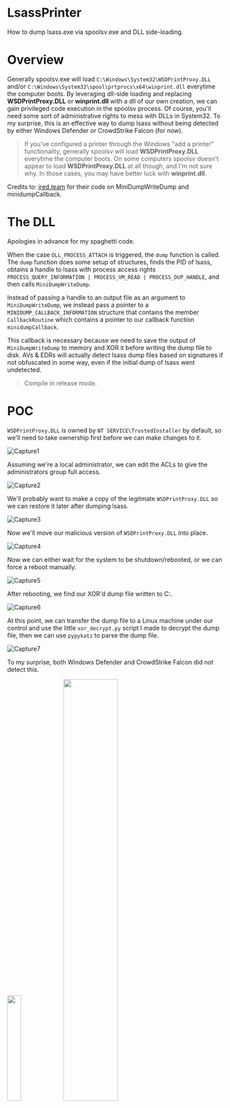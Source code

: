 # LsassPrinter
How to dump lsass.exe via spoolsv.exe and DLL side-loading.
# Overview
Generally spoolsv.exe will load ``C:\Windows\System32\WSDPrintProxy.DLL`` and/or ``C:\Windows\System32\spool\prtprocs\x64\winprint.dll`` everytime the computer boots. By leveraging dll-side loading and replacing **WSDPrintProxy.DLL** or **winprint.dll** with a dll of our own creation, we can gain privileged code execution in the spoolsv process. Of course, you'll need some sort of administrative rights to mess with DLLs in System32. To my surprise, this is an effective way to dump lsass without being detected by either Windows Defender or CrowdStrike Falcon (for now).

> If you've configured a printer through the Windows "add a printer" functionality, generally spoolsv will load **WSDPrintProxy.DLL** everytime the computer boots. On some computers spoolsv doesn't appear to load **WSDPrintProxy.DLL** at all though, and I'm not sure why. In those cases, you may have better luck with **winprint.dll**.

Credits to: [ired.team](https://www.ired.team) for their code on MiniDumpWriteDump and minidumpCallback.
# The DLL
Apologies in advance for my spaghetti code. 

When the case ``DLL_PROCESS_ATTACH`` is triggered, the ``dump`` function is called. The ``dump`` function does some setup of structures, finds the PID of lsass, obtains a handle to lsass with process access rights ``PROCESS_QUERY_INFORMATION | PROCESS_VM_READ | PROCESS_DUP_HANDLE``, and then calls ``MiniDumpWriteDump``.

Instead of passing a handle to an output file as an argument to ``MiniDumpWriteDump``, we instead pass a pointer to a ``MINIDUMP_CALLBACK_INFORMATION`` structure that contains the member ``CallbackRoutine`` which contains a pointer to our callback function ``minidumpCallback``.

This callback is necessary because we need to save the output of ``MiniDumpWriteDump`` to memory and XOR it before writing the dump file to disk. AVs & EDRs will actually detect lsass dump files based on signatures if not obfuscated in some way, even if the initial dump of lsass went undetected.

> Compile in release mode.
# POC
``WSDPrintProxy.DLL`` is owned by ``NT SERVICE\TrustedInstaller`` by default, so we'll need to take ownership first before we can make changes to it.

![Capture1](https://user-images.githubusercontent.com/16895391/215357267-c994d8a8-f361-4666-833b-0679d21c153b.PNG)

Assuming we're a local administrator, we can edit the ACLs to give the administrators group full access.

![Capture2](https://user-images.githubusercontent.com/16895391/215357337-9c36be08-4ca7-4158-9d44-326aa9ccdbde.PNG)

We'll probably want to make a copy of the legitmate ``WSDPrintProxy.DLL`` so we can restore it later after dumping lsass.

![Capture3](https://user-images.githubusercontent.com/16895391/215357411-045c314c-5993-4d6e-887b-a0834c7a01d8.PNG)

Now we'll move our malicious version of ``WSDPrintProxy.DLL`` into place.

![Capture4](https://user-images.githubusercontent.com/16895391/215357445-6fbb47a3-0d3a-4db2-b85f-96f5ac80202a.PNG)

Now we can either wait for the system to be shutdown/rebooted, or we can force a reboot manually.

![Capture5](https://user-images.githubusercontent.com/16895391/215357480-3006f14f-7c61-4c3f-8471-9cc4fe7f1841.PNG)

After rebooting, we find our XOR'd dump file written to C:\.

![Capture6](https://user-images.githubusercontent.com/16895391/215357543-aa1c398e-dc9d-423f-944d-3e983c8d8e82.PNG)

At this point, we can transfer the dump file to a Linux machine under our control and use the little ``xor_decrypt.py`` script I made to decrypt the dump file, then we can use ``pypykatz`` to parse the dump file.

![Capture7](https://user-images.githubusercontent.com/16895391/215357588-71ea88bf-4573-40aa-aad4-1310933a6949.PNG)

To my surprise, both Windows Defender and CrowdStrike Falcon did not detect this.

<img src="https://user-images.githubusercontent.com/16895391/215357655-940dd8cb-3489-4e06-9c75-dce4ea7e2f8a.PNG" width=25% height=25%/> <img src="https://user-images.githubusercontent.com/16895391/215357739-cce0564b-8516-4949-9233-ec13860d9c5d.png" width=50% height=50%/>

